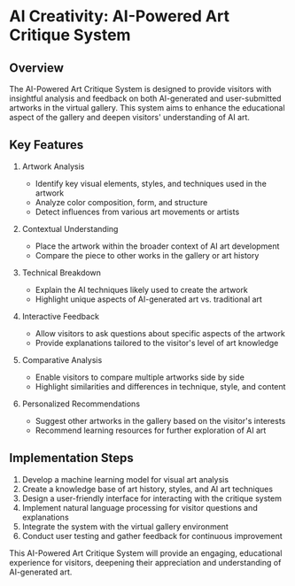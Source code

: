 # AI Creativity: AI-Powered Art Critique System

## Overview
The AI-Powered Art Critique System is designed to provide visitors with insightful analysis and feedback on both AI-generated and user-submitted artworks in the virtual gallery. This system aims to enhance the educational aspect of the gallery and deepen visitors' understanding of AI art.

## Key Features

1. Artwork Analysis
   - Identify key visual elements, styles, and techniques used in the artwork
   - Analyze color composition, form, and structure
   - Detect influences from various art movements or artists

2. Contextual Understanding
   - Place the artwork within the broader context of AI art development
   - Compare the piece to other works in the gallery or art history

3. Technical Breakdown
   - Explain the AI techniques likely used to create the artwork
   - Highlight unique aspects of AI-generated art vs. traditional art

4. Interactive Feedback
   - Allow visitors to ask questions about specific aspects of the artwork
   - Provide explanations tailored to the visitor's level of art knowledge

5. Comparative Analysis
   - Enable visitors to compare multiple artworks side by side
   - Highlight similarities and differences in technique, style, and content

6. Personalized Recommendations
   - Suggest other artworks in the gallery based on the visitor's interests
   - Recommend learning resources for further exploration of AI art

## Implementation Steps

1. Develop a machine learning model for visual art analysis
2. Create a knowledge base of art history, styles, and AI art techniques
3. Design a user-friendly interface for interacting with the critique system
4. Implement natural language processing for visitor questions and explanations
5. Integrate the system with the virtual gallery environment
6. Conduct user testing and gather feedback for continuous improvement

This AI-Powered Art Critique System will provide an engaging, educational experience for visitors, deepening their appreciation and understanding of AI-generated art.
